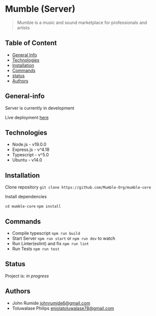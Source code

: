 # Mumble (Server)

> Mumble is a music and sound marketplace for professionals and artists

## Table of Content

- [General Info](#General-info)
- [Technologies](#technologies)
- [Installation](#installation)
- [Commands](#commands)
- [status](#status)
- [Authors](#authors)

## General-info

Server is currently in development

Live deployment [here]("mumble-core-lsa73vgft-mumble-team.vercel.app")

## Technologies

- Node.js - v19.0.0
- Express.js - v^4.18
- Typescript - v^5.0
- Ubuntu - v14.0

## Installation

Clone repository
`git clone https://github.com/Mumble-Org/mumble-core`

Install dependencies

`cd mumble-core`
`npm install`

## Commands

- Compile typescript
  `npm run build`
- Start Server
  `npm run start` or `npm run dev` to watch
- Run Linter(eslint) and fix
  `npm run lint`
- Run Tests
  `npm run test`

## Status

Project is: _in progress_

## Authors

- John Rumide <johnrumide6@gmail.com>
- Toluwalase Philips <eniolatoluwalase78@gmail.com>
